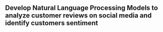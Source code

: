 ## Develop Natural Language Processing Models to analyze customer reviews on social media and identify customers sentiment
